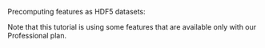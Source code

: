 Precomputing features as HDF5 datasets:

Note that this tutorial is using some features that are available only with our Professional plan.
